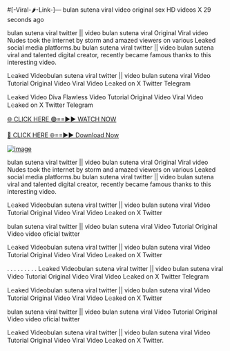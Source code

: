 #[-Viral-🌶-Link-]— bulan sutena viral video original sex HD videos X 
29 seconds ago

bulan sutena viral twitter || video bulan sutena viral Original Viral video Nudes took the internet by storm and amazed viewers on various Leaked social media platforms.bu bulan sutena viral twitter || video bulan sutena viral and talented digital creator, recently became famous thanks to this interesting video.

L𝚎aked Videobulan sutena viral twitter || video bulan sutena viral Video Tutorial Original Video Viral Video L𝚎aked on X Twitter Telegram

L𝚎aked Video Diva Flawless Video Tutorial Original Video Viral Video L𝚎aked on X Twitter Telegram

[🌐 CLICK HERE 🟢==►► WATCH NOW](https://4k-stream-tv01.blogspot.com/2025/01/vai00.html)

[🔴 CLICK HERE 🌐==►► Download Now](https://4k-stream-tv01.blogspot.com/2025/01/vai00.html)

[![image](https://github.com/user-attachments/assets/9fb639ed-84ad-42c3-b2f2-fd144046d747)](https://4k-stream-tv01.blogspot.com/2025/01/vai00.html)

bulan sutena viral twitter || video bulan sutena viral Original Viral video Nudes took the internet by storm and amazed viewers on various Leaked social media platforms.bu bulan sutena viral twitter || video bulan sutena viral and talented digital creator, recently became famous thanks to this interesting video.

L𝚎aked Videobulan sutena viral twitter || video bulan sutena viral Video Tutorial Original Video Viral Video L𝚎aked on X Twitter

bulan sutena viral twitter || video bulan sutena viral Video Tutorial Original Video video oficial twitter

L𝚎aked Videobulan sutena viral twitter || video bulan sutena viral Video Tutorial Original Video Viral Video L𝚎aked on X Twitter

. . . . . . . . . L𝚎aked Videobulan sutena viral twitter || video bulan sutena viral Video Tutorial Original Video Viral Video L𝚎aked on X Twitter Telegram

L𝚎aked Videobulan sutena viral twitter || video bulan sutena viral Video Tutorial Original Video Viral Video L𝚎aked on X Twitter

bulan sutena viral twitter || video bulan sutena viral Video Tutorial Original Video video oficial twitter

L𝚎aked Videobulan sutena viral twitter || video bulan sutena viral Video Tutorial Original Video Viral Video L𝚎aked on X Twitter.
